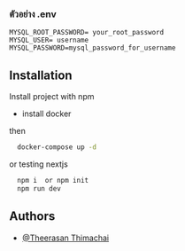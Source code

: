 
### ตัวอย่าง .env 


```.env
MYSQL_ROOT_PASSWORD= your_root_password
MYSQL_USER= username
MYSQL_PASSWORD=mysql_password_for_username
```

## Installation

Install project  with npm
 -  install docker 

then
```bash
  docker-compose up -d
```

or testing nextjs
```bash
  npm i  or npm init 
  npm run dev
```
    
## Authors

- [@Theerasan Thimachai](https://github.com/Theerasan23)

